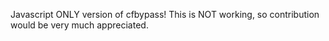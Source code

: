 Javascript ONLY version of cfbypass! This is NOT working, so contribution would be very much appreciated.